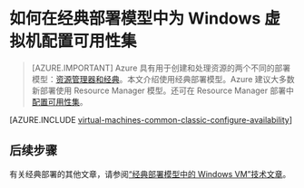 <properties
	pageTitle="Windows 经典 VM 的可用性集 | Azure"
	description="在经典部署模型中，使用 Azure 门户预览和 Azure PowerShell，为新的或现有的 Windows 虚拟机配置可用性集。"
	services="virtual-machines-windows"
	documentationCenter=""
	authors="cynthn"
	manager="timlt"
	editor=""
	tags="azure-service-management"/>

<tags
	ms.service="virtual-machines-windows"
	ms.workload="infrastructure-services"
	ms.tgt_pltfrm="vm-windows"
	ms.devlang="na"
	ms.topic="article"
	ms.date="09/27/2016"
	wacn.date="11/21/2016"
	ms.author="cynthn"/>

# 如何在经典部署模型中为 Windows 虚拟机配置可用性集

> [AZURE.IMPORTANT] Azure 具有用于创建和处理资源的两个不同的部署模型：[资源管理器和经典](/documentation/articles/resource-manager-deployment-model/)。本文介绍使用经典部署模型。Azure 建议大多数新部署使用 Resource Manager 模型。还可在 Resource Manager 部署中[配置可用性集](/documentation/articles/virtual-machines-windows-create-availability-set/)。

[AZURE.INCLUDE [virtual-machines-common-classic-configure-availability](../../includes/virtual-machines-common-classic-configure-availability.md)]

## 后续步骤

有关经典部署的其他文章，请参阅[“经典部署模型中的 Windows VM”技术文章](/documentation/articles/virtual-machines-windows-index/)。

<!---HONumber=Mooncake_0801_2016-->